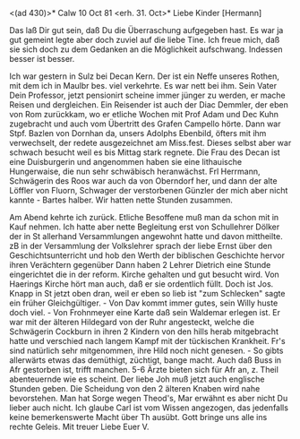<(ad 430)>* Calw 10 Oct 81
 <erh. 31. Oct>*
Liebe Kinder [Hermann]

Das laß Dir gut sein, daß Du die Überraschung aufgegeben hast. Es war ja gut gemeint legte aber doch zuviel auf die liebe Tine. Ich freue mich, daß sie sich doch zu dem Gedanken an die Möglichkeit aufschwang. Indessen besser ist besser.

Ich war gestern in Sulz bei Decan Kern. Der ist ein Neffe unseres Rothen, mit dem ich in Maulbr bes. viel verkehrte. Es war nett bei ihm. Sein Vater Dein Professor, jetzt pensionirt scheine immer jünger zu werden, er mache Reisen und dergleichen. Ein Reisender ist auch der Diac Demmler, der eben von Rom zurückkam, wo er etliche Wochen mit Prof Adam und Dec Kuhn zugebracht und auch vom Übertritt des Grafen Campello hörte. Dann war Stpf. Bazlen von Dornhan da, unsers Adolphs Ebenbild, öfters mit ihm verwechselt, der redete ausgezeichnet am Miss.fest. Dieses selbst aber war schwach besucht weil es bis Mittag stark regnete. Die Frau des Decan ist eine Duisburgerin und angenommen haben sie eine lithauische Hungerwaise, die nun sehr schwäbisch heranwächst. Frl Herrmann, Schwägerin des Roos war auch da von Oberndorf her, und dann der alte Löffler von Fluorn, Schwager der verstorbenen Günzler der mich aber nicht kannte - Bartes halber. Wir hatten nette Stunden zusammen.

Am Abend kehrte ich zurück. Etliche Besoffene muß man da schon mit in Kauf nehmen. Ich hatte aber nette Begleitung erst von Schullehrer Dölker der in St allerhand Versammlungen angewohnt hatte und davon mittheilte. zB in der Versammlung der Volkslehrer sprach der liebe Ernst über den Geschichtsunterricht und hob den Werth der biblischen Geschichte hervor ihren Verächtern gegenüber Dann haben 2 Lehrer Dietrich eine Stunde eingerichtet die in der reform. Kirche gehalten und gut besucht wird. Von Haerings Kirche hört man auch, daß er sie ordentlich füllt. Doch ist Jos. Knapp in St jetzt oben dran, weil er eben so lieb ist "zum Schlecken" sagte ein früher Gleichgültiger. - Von Dav kommt immer gutes, sein Willy huste doch viel. - Von Frohnmeyer eine Karte daß sein Waldemar erlegen ist. Er war mit der älteren Hildegard von der Ruhr angesteckt, welche die Schwägerin Cockburn in ihren 2 Kindern von den hills herab mitgebracht hatte und verschied nach langem Kampf mit der tückischen Krankheit. Fr's sind natürlich sehr mitgenommen, ihre Hild noch nicht genesen. - So gibts allerwärts etwas das demüthigt, züchtigt, bange macht. Auch daß Buss in Afr gestorben ist, trifft manchen. 5-6 Ärzte bieten sich für Afr an, z. Theil abenteuernde wie es scheint. Der liebe Joh muß jetzt auch englische Stunden geben. Die Scheidung von den 2 älteren Knaben wird nahe bevorstehen. Man hat Sorge wegen Theod's, Mar erwähnt es aber nicht Du lieber auch nicht. Ich glaube Carl ist vom Wissen angezogen, das jedenfalls keine bemerkenswerte Macht über Th ausübt. Gott bringe uns alle ins rechte Geleis. Mit treuer Liebe
 Euer V.
